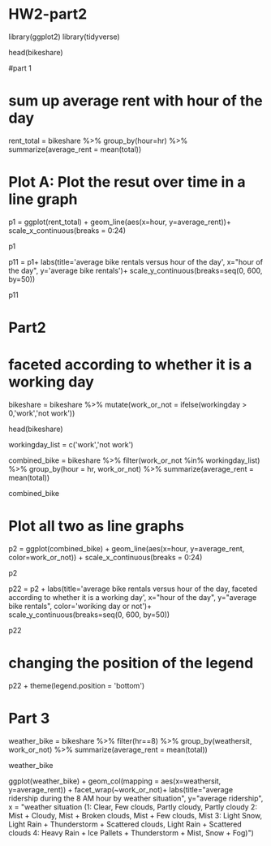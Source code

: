 # HW2-part2
library(ggplot2)
library(tidyverse)

head(bikeshare)

#part 1
#  sum up average rent with hour of the day
rent_total = bikeshare %>%
  group_by(hour=hr) %>%
  summarize(average_rent = mean(total))

# Plot A: Plot the resut over time in a line graph
p1 = ggplot(rent_total) + 
  geom_line(aes(x=hour, y=average_rent))+
  scale_x_continuous(breaks = 0:24)

p1

p11 = p1+ labs(title='average bike rentals versus hour of the day',
              x="hour of the day", 
               y='average bike rentals')+
  scale_y_continuous(breaks=seq(0, 600, by=50))

p11


# Part2
#  faceted according to whether it is a working day
bikeshare = bikeshare %>%
  mutate(work_or_not = ifelse(workingday > 0,'work','not work'))

head(bikeshare)

workingday_list = c('work','not work')

combined_bike = bikeshare %>%
  filter(work_or_not %in% workingday_list) %>%
  group_by(hour = hr, work_or_not) %>%
  summarize(average_rent = mean(total))

combined_bike

# Plot all two as line graphs
p2 = ggplot(combined_bike) + 
  geom_line(aes(x=hour, y=average_rent, color=work_or_not)) +
  scale_x_continuous(breaks = 0:24)

p2

p22 = p2 + labs(title='average bike rentals versus hour of the day, faceted according to whether it is a working day',
                x="hour of the day", 
            y="average bike rentals", 
            color='woriking day or not')+
  scale_y_continuous(breaks=seq(0, 600, by=50))

p22

# changing the position of the legend
p22 + theme(legend.position = 'bottom')


# Part 3
weather_bike = bikeshare %>%
  filter(hr==8) %>%
  group_by(weathersit, work_or_not) %>%
  summarize(average_rent = mean(total))

weather_bike

ggplot(weather_bike) + 
  geom_col(mapping = aes(x=weathersit, y=average_rent)) + 
  facet_wrap(~work_or_not)+ 
  labs(title="average ridership during the 8 AM hour by weather situation", 
       y="average ridership",
       x = "weather situation (1: Clear, Few clouds, Partly cloudy, Partly cloudy
2: Mist + Cloudy, Mist + Broken clouds, Mist + Few clouds, Mist
3: Light Snow, Light Rain + Thunderstorm + Scattered clouds, Light Rain + Scattered clouds
4: Heavy Rain + Ice Pallets + Thunderstorm + Mist, Snow + Fog)")




